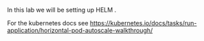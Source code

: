 
In this lab we will be setting up HELM .

For the kubernetes docs see https://kubernetes.io/docs/tasks/run-application/horizontal-pod-autoscale-walkthrough/

